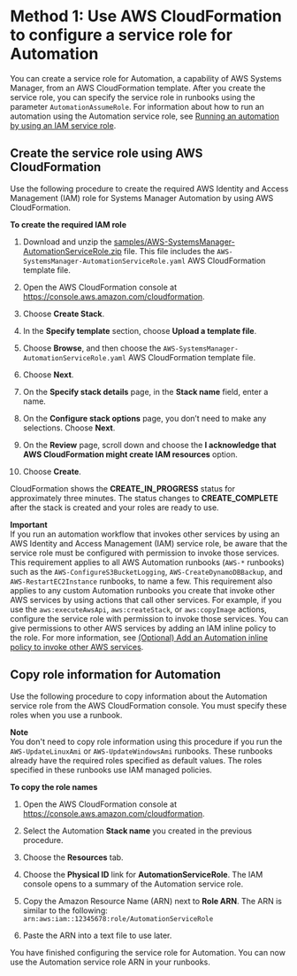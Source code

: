 # Method 1: Use AWS CloudFormation to configure a service role for Automation<a name="automation-cf"></a>

You can create a service role for Automation, a capability of AWS Systems Manager, from an AWS CloudFormation template\. After you create the service role, you can specify the service role in runbooks using the parameter `AutomationAssumeRole`\. For information about how to run an automation using the Automation service role, see [Running an automation by using an IAM service role](automation-walk-security-assume.md)\.

## Create the service role using AWS CloudFormation<a name="automation-cf-create"></a>

Use the following procedure to create the required AWS Identity and Access Management \(IAM\) role for Systems Manager Automation by using AWS CloudFormation\.

**To create the required IAM role**

1. Download and unzip the [samples/AWS-SystemsManager-AutomationServiceRole.zip](samples/AWS-SystemsManager-AutomationServiceRole.zip) file\. This file includes the `AWS-SystemsManager-AutomationServiceRole.yaml` AWS CloudFormation template file\.

1. Open the AWS CloudFormation console at [https://console\.aws\.amazon\.com/cloudformation](https://console.aws.amazon.com/cloudformation/)\.

1. Choose **Create Stack**\.

1. In the **Specify template** section, choose **Upload a template file**\.

1. Choose **Browse**, and then choose the `AWS-SystemsManager-AutomationServiceRole.yaml` AWS CloudFormation template file\.

1. Choose **Next**\.

1. On the **Specify stack details** page, in the **Stack name** field, enter a name\. 

1. On the **Configure stack options** page, you don’t need to make any selections\. Choose **Next**\.

1. On the **Review** page, scroll down and choose the **I acknowledge that AWS CloudFormation might create IAM resources** option\.

1. Choose **Create**\.

CloudFormation shows the **CREATE\_IN\_PROGRESS** status for approximately three minutes\. The status changes to **CREATE\_COMPLETE** after the stack is created and your roles are ready to use\.

**Important**  
If you run an automation workflow that invokes other services by using an AWS Identity and Access Management \(IAM\) service role, be aware that the service role must be configured with permission to invoke those services\. This requirement applies to all AWS Automation runbooks \(`AWS-*` runbooks\) such as the `AWS-ConfigureS3BucketLogging`, `AWS-CreateDynamoDBBackup`, and `AWS-RestartEC2Instance` runbooks, to name a few\. This requirement also applies to any custom Automation runbooks you create that invoke other AWS services by using actions that call other services\. For example, if you use the `aws:executeAwsApi`, `aws:createStack`, or `aws:copyImage` actions, configure the service role with permission to invoke those services\. You can give permissions to other AWS services by adding an IAM inline policy to the role\. For more information, see [\(Optional\) Add an Automation inline policy to invoke other AWS services](automation-permissions.md#automation-role-add-inline-policy)\.

## Copy role information for Automation<a name="automation-cf-copy"></a>

Use the following procedure to copy information about the Automation service role from the AWS CloudFormation console\. You must specify these roles when you use a runbook\.

**Note**  
You don't need to copy role information using this procedure if you run the `AWS-UpdateLinuxAmi` or `AWS-UpdateWindowsAmi` runbooks\. These runbooks already have the required roles specified as default values\. The roles specified in these runbooks use IAM managed policies\. 

**To copy the role names**

1. Open the AWS CloudFormation console at [https://console\.aws\.amazon\.com/cloudformation](https://console.aws.amazon.com/cloudformation/)\.

1. Select the Automation **Stack name** you created in the previous procedure\.

1. Choose the **Resources** tab\.

1. Choose the **Physical ID** link for **AutomationServiceRole**\. The IAM console opens to a summary of the Automation service role\.

1. Copy the Amazon Resource Name \(ARN\) next to **Role ARN**\. The ARN is similar to the following: `arn:aws:iam::12345678:role/AutomationServiceRole`

1. Paste the ARN into a text file to use later\.

You have finished configuring the service role for Automation\. You can now use the Automation service role ARN in your runbooks\.